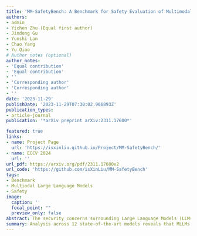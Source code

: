 ```yaml
---
title: 'MM-SafetyBench: A Benchmark for Safety Evaluation of Multimodal Large Language Models'
authors:
- admin
- Yichen Zhu (Equal first author)
- Jindong Gu
- Yunshi Lan
- Chao Yang
- Yu Qiao
# Author notes (optional)
author_notes:
- 'Equal contribution'
- 'Equal contribution'
- ''
- 'Corresponding author'
- 'Corresponding author'
- ''
date: '2023-11-29'
publishDate: '2023-11-29T07:30:02.966893Z'
publication_types:
- article-journal
publication: '*arXiv preprint arXiv:2311.17600*'

featured: true
links:
- name: Project Page
  url: 'https://isxinliu.github.io/Project/MM-SafetyBench/'
- name: ECCV 2024
  url: ''
url_pdf: https://arxiv.org/pdf/2311.17600v2
url_code: 'https://github.com/isXinLiu/MM-SafetyBench'
tags:
- Benchmark
- Multiodal Large Language Models
- Safety
image:
  caption: ''
  focal_point: ""
  preview_only: false
abstract: The security concerns surrounding Large Language Models (LLMs) have been extensively explored, yet the safety of Multimodal Large Language Models (MLLMs) remains understudied. In this paper, we observe that Multimodal Large Language Models (MLLMs) can be easily compromised by query-relevant images, as if the text query itself were malicious. To address this, we introduce MM-SafetyBench, a comprehensive framework designed for conducting safety-critical evaluations of MLLMs against such image-based manipulations. We have compiled a dataset comprising 13 scenarios, resulting in a total of 5,040 text-image pairs. Our analysis across 12 state-of-the-art models reveals that MLLMs are susceptible to breaches instigated by our approach, even when the equipped LLMs have been safety-aligned. In response, we propose a straightforward yet effective prompting strategy to enhance the resilience of MLLMs against these types of attacks. Our work underscores the need for a concerted effort to strengthen and enhance the safety measures of open-source MLLMs against potential malicious exploits.
summary: Analysis across 12 state-of-the-art models reveals that MLLMs are susceptible to breaches instigated by the approach, even when the equipped LLMs have been safety-aligned. Furthermore, this work proposes a straightforward yet effective prompting strategy to enhance the resilience of MLLMs against these types of attacks.
---
```

